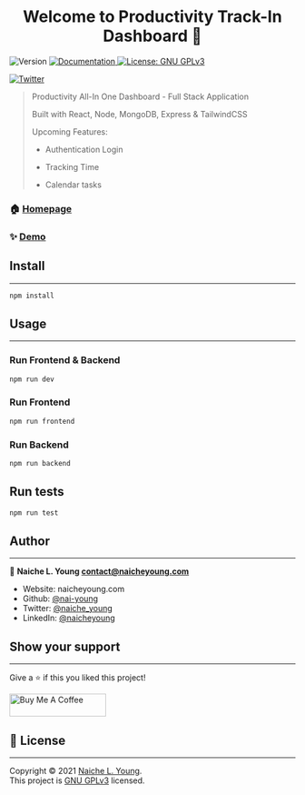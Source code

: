<h1 align="center">Welcome to Productivity Track-In Dashboard 👋</h1>
<p>
  <img alt="Version" src="https://img.shields.io/badge/version-1.0.0-blue.svg?cacheSeconds=2592000" />
  <a href="https://github.com/nai-young/productivity_track-in" target="_blank">
    <img alt="Documentation" src="https://img.shields.io/badge/documentation-yes-brightgreen.svg" />
  </a>
  <a href="./LICENSE" target="_blank">
    <img alt="License: GNU GPLv3" src="https://img.shields.io/badge/License-GNU GPLv3-yellow.svg" />
  </a>
</p>

[![Twitter](https://img.shields.io/twitter/follow/naiche_young.svg?style=social&label=@naiche_young)](https://twitter.com/:naiche_young)

> Productivity All-In One Dashboard - Full Stack Application
>
> Built with React, Node, MongoDB, Express & TailwindCSS
>
> Upcoming Features:
>
> - Authentication Login
>
> - Tracking Time
>
> - Calendar tasks

### 🏠 [Homepage](https://github.com/nai-young/productivity_track-in)

### ✨ [Demo](https://github.com/nai-young/productivity_track-in)

## Install

---

```sh
npm install
```

## Usage

---

### Run Frontend & Backend

```sh
npm run dev
```

### Run Frontend

```sh
npm run frontend
```

### Run Backend

```sh
npm run backend
```

## Run tests

```sh
npm run test
```

## Author

---

👤 **Naiche L. Young <contact@naicheyoung.com>**

* Website: naicheyoung.com
* Github: [@nai-young](https://github.com/nai-young)
* Twitter: [@naiche\_young](https://twitter.com/naiche\_young)
* LinkedIn: [@naicheyoung](https://linkedin.com/in/naicheyoung)

## Show your support

---

Give a ⭐️ if this you liked this project!

<a href="https://www.buymeacoffee.com/naiyoung" target="_blank"><img src="https://cdn.buymeacoffee.com/buttons/v2/default-yellow.png" alt="Buy Me A Coffee" style="height: 40px !important;width: 170px !important;" ></a>

## 📝 License

---

Copyright © 2021 [Naiche L. Young](https://naicheyoung.com).<br />
This project is [GNU GPLv3](./LICENSE) licensed.